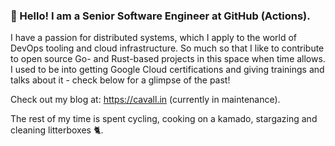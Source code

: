 ### 👋 Hello! I am a Senior Software Engineer at GitHub (Actions). 

I have a passion for distributed systems, which I apply to the world of DevOps tooling and cloud infrastructure. So much so that I like to contribute to open source Go- and Rust-based projects in this space when time allows. I used to be into getting Google Cloud certifications and giving trainings and talks about it - check below for a glimpse of the past!

Check out my blog at: https://cavall.in (currently in maintenance).

The rest of my time is spent cycling, cooking on a kamado, stargazing and cleaning litterboxes 🐈.
